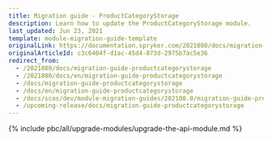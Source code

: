 ```yaml
---
title: Migration guide - ProductCategoryStorage
description: Learn how to update the ProductCategoryStorage module.
last_updated: Jun 23, 2021
template: module-migration-guide-template
originalLink: https://documentation.spryker.com/2021080/docs/migration-guide-productcategorystorage
originalArticleId: c3c6404f-d1ac-45d4-873d-2975b7ac5e36
redirect_from:
  - /2021080/docs/migration-guide-productcategorystorage
  - /2021080/docs/en/migration-guide-productcategorystorage
  - /docs/migration-guide-productcategorystorage
  - /docs/en/migration-guide-productcategorystorage
  - /docs/scos/dev/module-migration-guides/202108.0/migration-guide-productcategorystorage.html
  - /upcoming-release/docs/migration-guide-productcategorystorage
---
```


{% include pbc/all/upgrade-modules/upgrade-the-api-module.md %} <!-- To edit, see /_includes/pbc/all/upgrade-modules/upgrade-the-api-module.md -->
